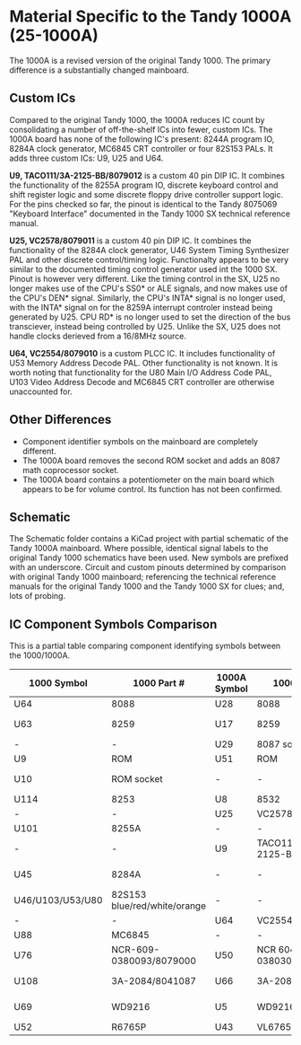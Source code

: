 Material Specific to the Tandy 1000A (25-1000A)
===============================================

The 1000A is a revised version of the original Tandy 1000. The primary difference is a
substantially changed mainboard.

Custom ICs
----------

Compared to the original Tandy 1000, the 1000A reduces IC count by consolidating a number of 
off-the-shelf ICs into fewer, custom ICs. The 1000A board has none of the following IC's present: 
8244A program IO, 8284A clock generator, MC6845 CRT controller or four 82S153 PALs. It adds three
custom ICs: U9, U25 and U64.

**U9, TACO111/3A-2125-BB/8079012** is a custom 40 pin DIP IC. It combines the functionality of the 8255A 
program IO, discrete keyboard control and shift register logic and some discrete floppy drive 
controller support logic. For the pins checked so far, the pinout is identical to the Tandy 
8075069 "Keyboard Interface" documented in the Tandy 1000 SX technical reference manual.

**U25, VC2578/8079011** is a custom 40 pin DIP IC. It combines the functionality of the 8284A clock
generator, U46 System Timing Synthesizer PAL and other discrete control/timing logic. Functionalty
appears to be very similar to the documented timing control generator used int the 1000 SX. Pinout is
however very different. Like the timing control in the SX, U25 no longer makes use of the CPU's SS0*
or ALE signals, and now makes use of the CPU's DEN* signal. Similarly, the CPU's INTA* signal is no
longer used, with the INTA* signal on for the 8259A interrupt controler instead being generated by U25.
CPU RD* is no longer used to set the direction of the bus transciever, instead being controlled by U25.
Unlike the SX, U25 does not handle clocks derieved from a 16/8MHz source.

**U64, VC2554/8079010** is a custom PLCC IC. It includes functionality of U53 Memory Address Decode PAL.
Other functionality is not known. It is worth noting that functionality for the U80 Main I/O Address 
Code PAL, U103 Video Address Decode and MC6845 CRT controller are otherwise unaccounted for. 

Other Differences
-----------------

* Component identifier symbols on the mainboard are completely different. 
* The 1000A board removes the second ROM socket and adds an 8087 math coprocessor socket.
* The 1000A board contains a potentiometer on the main board which appears to be for volume control.
  Its function has not been confirmed.

Schematic
---------
The Schematic folder contains a KiCad project with partial schematic of the Tandy 1000A mainboard. 
Where possible, identical signal labels to the original Tandy 1000 schematics have been used. New
symbols are prefixed with an underscore. Circuit and custom pinouts determined by comparison with
original Tandy 1000 mainboard; referencing the technical reference manuals for the original Tandy 
1000 and the Tandy 1000 SX for clues; and, lots of probing.

IC Component Symbols Comparison
-------------------------------

This is a partial table comparing component identifying symbols between the 1000/1000A.

| 1000 Symbol      | 1000 Part #                  | 1000A Symbol | 1000A Part #               | Description          |
| ---------------- | ---------------------------- | ------------ | -------------------------- | -------------------- |
| U64              | 8088                         | U28          | 8088                       | CPU                  |
| U63              | 8259                         | U17          | 8259                       | Interrupt controller |
| -                | -                            | U29          | 8087 socket                | Math co pro          |
| U9               | ROM                          | U51          | ROM                        | BIOS ROM             |
| U10              | ROM socket                   | -            | -                          | Extra ROM socket     |
| U114             | 8253                         | U8           | 8532                       | Timer                |
| -                | -                            | U25          | VC2578/8079011             | Custom               |
| U101             | 8255A                        | -            | -                          | Program IO           |
| -                | -                            | U9           | TACO111/3A-2125-BB/8079012 | Custom               |
| U45              | 8284A                        | -            | -                          | Clock generator      |
| U46/U103/U53/U80 | 82S153 blue/red/white/orange | -            | -                          | Programmable logic   |
| -                | -                            | U64          | VC2554/8079010             | Custom PLCC          |
| U88              | MC6845                       | -            | -                          | CRT controller       |
| U76              | NCR-609-0380093/8079000      | U50          | NCR 604-0380300/80790001   | Custom video array   |
| U108             | 3A-2084/8041087              | U66          | 3A-2084/8041087            | Custom gate array    |
| U69              | WD9216                       | U5           | WD9216                     | FDC data separator   |
| U52              | R6765P                       | U43          | VL6765-04PC                | 8782 FDC             |
